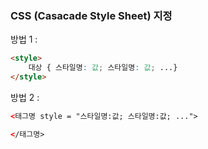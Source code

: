 ### CSS (Casacade Style Sheet) 지정

방법 1 : 

```html
<style>
    대상 { 스타일명: 값; 스타일명: 값; ...}
</style>
```

방법 2 :

```html
<태그명 style = "스타일명:값; 스타일명:값; ...">

</태그명>

```

